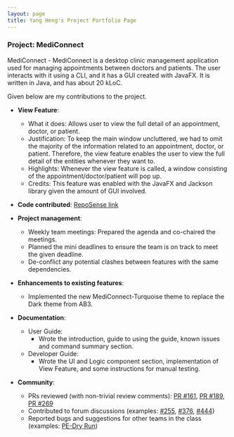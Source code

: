 ```yaml
---
layout: page
title: Yang Heng's Project Portfolio Page
---
```


### Project: MediConnect

MediConnect - MediConnect is a desktop clinic management application used for managing appointments between doctors and patients. The user interacts with it using a CLI, and it has a GUI created with JavaFX. It is written in Java, and has about 20 kLoC.

Given below are my contributions to the project.

* **View Feature**: 
  * What it does: Allows user to view the full detail of an appointment, doctor, or patient.
  * Justification: To keep the main window uncluttered, we had to omit the majority of the information related to an appointment, doctor, or patient. Therefore, the view feature enables the user to view the full detail of the entities whenever they want to.
  * Highlights: Whenever the view feature is called, a window consisting of the appointment/doctor/patient will pop up.
  * Credits: This feature was enabled with the JavaFX and Jackson library given the amount of GUI involved.

* **Code contributed**: [RepoSense link](https://nus-cs2103-ay2324s1.github.io/tp-dashboard/?search=yanghengtang&breakdown=true)

* **Project management**:
  * Weekly team meetings: Prepared the agenda and co-chaired the meetings.
  * Planned the mini deadlines to ensure the team is on track to meet the given deadline.
  * De-conflict any potential clashes between features with the same dependencies.

* **Enhancements to existing features**:
  * Implemented the new MediConnect-Turquoise theme to replace the Dark theme from AB3.

* **Documentation**:
  * User Guide:
    * Wrote the introduction, guide to using the guide, known issues and command summary section.
  * Developer Guide:
    * Wrote the UI and Logic component section, implementation of View Feature, and some instructions for manual testing.

* **Community**:
  * PRs reviewed (with non-trivial review comments): [PR #161](https://github.com/AY2324S1-CS2103T-T08-1/tp/pull/161#discussion_r1372966211), [PR #189](https://github.com/AY2324S1-CS2103T-T08-1/tp/pull/189#discussion_r1379868408), [PR #269](https://github.com/AY2324S1-CS2103T-T08-1/tp/pull/269#discussion_r1385095244)
  * Contributed to forum discussions (examples: [#255](https://github.com/nus-cs2103-AY2324S1/forum/issues/225), [#376](https://github.com/nus-cs2103-AY2324S1/forum/issues/376), [#444](https://github.com/nus-cs2103-AY2324S1/forum/issues/444))
  * Reported bugs and suggestions for other teams in the class (examples: [PE-Dry Run](https://github.com/yanghengtang/ped))
